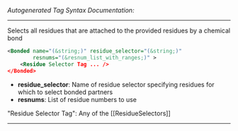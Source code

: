<!-- THIS IS AN AUTOGENERATED FILE: Don't edit it directly, instead change the schema definition in the code itself. -->

_Autogenerated Tag Syntax Documentation:_

---
Selects all residues that are attached to the provided residues by a chemical bond

```xml
<Bonded name="(&string;)" residue_selector="(&string;)"
        resnums="(&resnum_list_with_ranges;)" >
    <Residue Selector Tag ... />
</Bonded>
```

-   **residue_selector**: Name of residue selector specifying residues for which to select bonded partners
-   **resnums**: List of residue numbers to use


"Residue Selector Tag": Any of the [[ResidueSelectors]]

---
